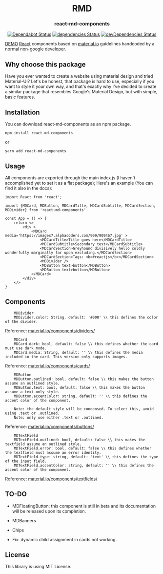 <h1  align="center">RMD</h1>
<h3  align="center">react-md-components</h3>
<div  align="center">

[![Dependabot Status](https://api.dependabot.com/badges/status?host=github&repo=xNicklaj/react-md-components)](https://dependabot.com) [![dependencies Status](https://david-dm.org/xNicklaj/react-md-components/status.svg)](https://david-dm.org/xNicklaj/react-md-components/status.svg) [![devDependencies Status](https://david-dm.org/xNicklaj/react-md-components/dev-status.svg)](https://david-dm.org/xNicklaj/react-md-components/dev-status.svg)

</div>

[DEMO](https://xnicklaj.github.io/react-md-components/)
[React](https://reactjs.org) components based on [material.io](https://material.io) guidelines handcoded by a normal non-google developer.
## Why choose this package

Have you ever wanted to create a website using material design and tried Material-UI? Let's be honest, that package is hard to use, especially if you want to style it your own way, and that's exactly why I've decided to create a similar package that resembles Google's Material Design, but with simple, basic features.


## Installation

You can download react-md-components as an npm package.

```
npm install react-md-components
```
or
```
yarn add react-md-components

```

## Usage 

All components are exported through the main index.js (I haven't accomplished yet to set it as a flat package);
Here's an example (You can find it also in the docs):

```
import React from 'react';

import {MDCard, MDButton, MDCardTitle, MDCardSubtitle, MDCardSection, MDDivider} from 'react-md-components'

const App = () => {
    return <>
        <div >
            <MDCard media='https://images7.alphacoders.com/909/909467.jpg' >
                <MDCardTitle>Title goes here</MDCardTitle>
                <MDCardSubtitle>Secondary text</MDCardSubtitle>
                <MDCardSection>Greyhound divisively hello coldly wonderfully marginally far upon excluding.</MDCardSection>
                <MDCardSection>Tags: <b>#reactjs</b></MDCardSection>
                <MDDivider />
                <MDButton text>button</MDButton>
                <MDButton text>button</MDButton>
            </MDCard>
        </div>
    </>
}
```

## Components

```
    MDDivider
    MDDivider.color: String, default: '#000' \\ this defines the color of the divider.
```
Reference: [material.io/components/dividers/](https://material.io/components/dividers/)
```
    MDCard
    MDCard.dark: bool, default: false \\ this defines whether the card must use dark mode.
    MDCard.media: String, default: '' \\ this defines the media included in the card. This version only supports images.
```
Reference: [material.io/components/cards/](https://material.io/components/cards/)
```
    MDButton
    MDButton.outlined: bool, default: false \\ this makes the button assume an outlined style.
    MDButton.text: bool, default: false \\ this makes the button assume a text-only style.
    MDButton.accentColor: string, default: '' \\ this defines the accent color of the component.

    Note: the default style will be condensed. To select this, avoid using .text or .outlined.
    Note: only use either .text or .outlined.
```
Reference: [material.io/components/buttons/](https://material.io/components/buttons/)
```
    MDTextField
    MDTextField.outlined: bool, default: false \\ this makes the textfield assume an outlined style.
    MDTextField.error: bool, default: false \\ this defines whether the textfield must assume an error identity.
    MDTextField.type: string, default: 'text' \\ this defines the type of the input field.
    MDTextField.accentColor: string, default: '' \\ this defines the accent color of the component.
```
Reference: [material.io/components/textfields/](https://material.io/components/textfields/)

## TO-DO

* MDFloatingButton: this component is still in beta and its documentation will be released upon its completion.
* MDBanners
* Chips

* Fix: dynamic child assignment in cards not working.

## License
This library is using MIT License.